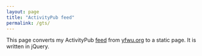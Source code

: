 ```yaml
---
layout: page
title: "ActivityPub feed"
permalink: /gts/
---
```


This page converts my ActivityPub [feed](https://yfwu.org/@yfwu/feed.rss) from [yfwu.org](https://yfwu.org/@yfwu) to a static page. It is written in jQuery.

<script src="https://ajax.googleapis.com/ajax/libs/jquery/3.6.1/jquery.min.js">
</script>
<script>
const RSS_URL = `https://yfwu.org/@yfwu/feed.rss`;

$.ajax(RSS_URL, {
accepts: {
    xml: "application/rss+xml",
},

dataType: "xml",

success: function (data) {
    $(data)
    .find("item")
    .each(function () {
        const el = $(this);

        var content = el.find("content\\:encoded").text();
        content = content.replace(/<br>/g, " ");
        content = content.replace(/<p>/g, "");
        content = content.replace(/<\/p>/g, "");

        try {
        var url = content.match(/(https?:\/\/[^ ]*)/)[0];
        } catch (e) {
        /* empty */
        }

        content = content.replace(
        /<a href="([^"]*)".*>([^<]*)<\/a>/g,
        `<a href="${url}">Link</a>`
        );

        const pubdate = el.find("pubDate").text();
        const date = new Date(pubdate);
        const dateStr = date
        .toLocaleString("zh", { hour12: false })
        .replaceAll("/", "-");

        const template = `<p>${dateStr} ${content}</p>`;
        document.body.insertAdjacentHTML("afterbegin", template);
    });
},
});
</script>
